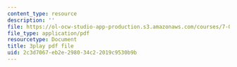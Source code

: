 ```yaml
---
content_type: resource
description: ''
file: https://ol-ocw-studio-app-production.s3.amazonaws.com/courses/7-01sc-fundamentals-of-biology-fall-2011/2c3d7067eb2e298034c22019c9530b9b_uBRdfsz_YB4.pdf
file_type: application/pdf
resourcetype: Document
title: 3play pdf file
uid: 2c3d7067-eb2e-2980-34c2-2019c9530b9b
---
```

